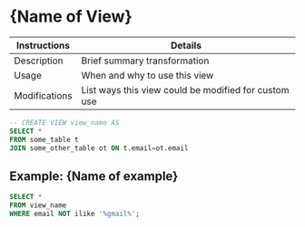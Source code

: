 # {Name of View}

Instructions | Details
---|---
Description | Brief summary transformation
Usage | When and why to use this view
Modifications | List ways this view could be modified for custom use

```sql
-- CREATE VIEW view_name AS
SELECT *
FROM some_table t
JOIN some_other_table ot ON t.email=ot.email
```

## Example: {Name of example}

```sql
SELECT *
FROM view_name
WHERE email NOT ilike '%gmail%';
```
